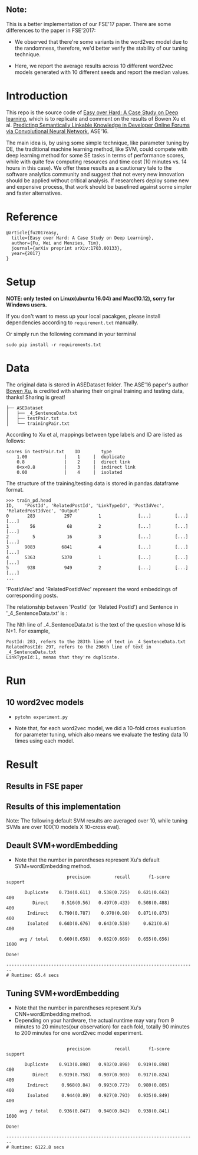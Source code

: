 ## Note:

This is a better implementation of our FSE'17 paper. There are some differences to the paper in FSE'2017:

* We observed that there're some variants in the word2vec model
 due to the randomness, therefore, we'd better verify the stability of 
 our tuning technique.
 
* Here, we report the average results across 10 different word2vec models 
generated with 10 different seeds and report the median values.


# Introduction

This repo is the source code of  [Easy over Hard: A Case Study on Deep learning](https://arxiv.org/abs/1703.00133),
 which is to replicate and comment on the results of
 Bowen Xu et al. [Predicting Semantically Linkable Knowledge in Developer
  Online Forums
 via Convolutional Neural Network.](http://dl.acm.org/citation.cfm?id=2970357) ASE'16.
 
The main idea is, by using some simple technique, like parameter tuning by 
DE, the traditional machine learning method, like SVM, could 
compete with deep learning method for some SE tasks in terms of 
performance scores, while with quite few computing resources and time cost
(10 minutes vs. 14 hours in this case). We offer these results as a cautionary 
tale to the software analytics community and suggest that not every new innovation
 should be applied without critical analysis.
  If researchers deploy some new and expensive process, that work should be 
  baselined against some simpler and faster alternatives.
  
# Reference

```
@article{fu2017easy,
  title={Easy over Hard: A Case Study on Deep Learning},
  author={Fu, Wei and Menzies, Tim},
  journal={arXiv preprint arXiv:1703.00133},
  year={2017}
}
```



# Setup

__NOTE: only tested on Linux(ubuntu 16.04) and Mac(10.12), sorry for Windows users.__

If you don't want to mess up your local pacakges, please install dependencies
according to ```requirement.txt``` manually.

Or simply run the following command in your terminal

```
sudo pip install -r requirements.txt

```

# Data
The original data is stored in ASEDataset folder. 
The ASE'16 paper's author [Bowen Xu](https://github.com/XBWer/ASEDataset), is
credited with sharing their original training and testing data, thanks! Sharing is great!

```
├── ASEDataset
│   ├── _4_SentenceData.txt
│   ├── testPair.txt
│   └── trainingPair.txt

```

According to Xu et al, mappings between type labels and ID are listed as follows:

``` 
scores in testPair.txt    ID	    type
    1.00              |    1     |  duplicate
    0.8               |    2     |  direct link
    0<x<0.8           |    3     |  indirect link
    0.00              |    4     |  isolated
```


The structure of the training/testing data is stored in pandas.dataframe 
format.


```
>>> train_pd.head
ID,    'PostId', 'RelatedPostId', 'LinkTypeId', 'PostIdVec', 'RelatedPostIdVec', 'Output'
0       283           297          1              [...]         [...]              [...]
1        56            68          2              [...]         [...]              [...]
2         5            16          3              [...]         [...]              [...] 
3      9083          6841          4              [...]         [...]              [...]   
4      5363          5370          1              [...]         [...]              [...]  
5       928           949          2              [...]         [...]              [...]  
...
```
'PostIdVec' and 'RelatedPostIdVec' represent the word embeddings of corresponding posts.

The relationship between 'PostId' (or 'Related PostId') and Sentence in 
'_4_SentenceData.txt' is :

The Nth line of _4_SentenceData.txt is the text of the question whose Id is 
N+1. For example,

```
PostId: 283, refers to the 283th line of text in _4_SentenceData.txt 
RelatedPostId: 297, refers to the 296th line of text in _4_SentenceData.txt 
LinkTypeId:1, menas that they're duplicate.
```




# Run

## 10 word2vec models
* ```pytohn experiment.py```

*  Note that, for each word2vec model, we did a 10-fold cross evaluation for parameter tuning, which also means we evaluate the testing data 10 times using each model. 




# Result 

## Results in FSE paper


## Results of this implementation

Note: The following default SVM results are averaged over 10, while tuning 
SVMs are over 100(10 models X 10-cross eval).

## Deault SVM+wordEmbedding
* Note that the number in parentheses represent Xu's default SVM+wordEmbedding 
method.

```
                       precision         recall       f1-score        support

       Duplicate    0.734(0.611)   0.538(0.725)   0.621(0.663)            400
          Direct     0.516(0.56)   0.497(0.433)   0.508(0.488)            400
        Indirect    0.790(0.787)    0.970(0.98)   0.871(0.873)            400
        Isolated    0.603(0.676)   0.643(0.538)     0.621(0.6)            400

     avg / total    0.660(0.658)   0.662(0.669)   0.655(0.656)           1600

Done!
     
------------------------------------------------------------------------
# Runtime: 65.4 secs

```

## Tuning SVM+wordEmbedding

* Note that the number in parentheses represent Xu's CNN+wordEmbedding method.
* Depending on your hardware, the actual runtime may vary from 9 minutes
 to 20 minutes(our observation) for each fold, totally 90 minutes to 200 
 minutes for one word2vec model experiment.



```

                       precision         recall       f1-score        support

       Duplicate    0.913(0.898)   0.932(0.898)   0.919(0.898)            400
          Direct    0.919(0.758)   0.907(0.903)   0.917(0.824)            400
        Indirect     0.968(0.84)   0.993(0.773)   0.980(0.805)            400
        Isolated     0.944(0.89)   0.927(0.793)   0.935(0.849)            400

     avg / total    0.936(0.847)   0.940(0.842)   0.938(0.841)           1600

Done!

------------------------------------------------------------------------
# Runtime: 6122.8 secs
```

